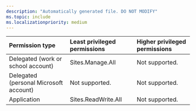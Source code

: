 ```yaml
---
description: "Automatically generated file. DO NOT MODIFY"
ms.topic: include
ms.localizationpriority: medium
---
```


|Permission type|Least privileged permissions|Higher privileged permissions|
|:---|:---|:---|
|Delegated (work or school account)|Sites.Manage.All|Not supported.|
|Delegated (personal Microsoft account)|Not supported.|Not supported.|
|Application|Sites.ReadWrite.All|Not supported.|


